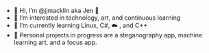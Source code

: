 - 👋 Hi, I’m @jjmacklin aka Jen :blue_heart:
- 👀 I’m interested in technology, art, and continuous learning
- 🌱 I’m currently learning Linux, C#, :cloud: , and C++
- :robot: Personal projects in progress are a steganography app, machine learning art, and a focus app.


<!---
jjmacklin/jjmacklin is a ✨ special ✨ repository because its `README.md` (this file) appears on your GitHub profile.
You can click the Preview link to take a look at your changes.
--->
